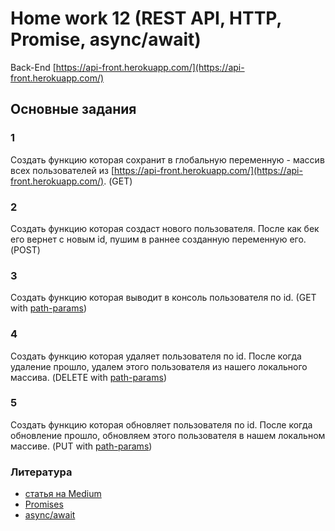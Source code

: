 # Home work 12 (REST API, HTTP, Promise, async/await)

Back-End [https://api-front.herokuapp.com/](https://api-front.herokuapp.com/)

## Основные задания
### 1
Создать функцию которая сохранит в глобальную переменную - массив всех пользователей из [https://api-front.herokuapp.com/](https://api-front.herokuapp.com/).
(GET)

### 2
Создать функцию которая создаст нового пользователя. После как бек его вернет с новым id, пушим в раннее созданную переменную его.
(POST)

### 3
Создать функцию которая выводит в консоль пользователя по id.
(GET with [path-params](https://fastapi.tiangolo.com/tutorial/path-params/))

### 4
Создать функцию которая удаляет пользователя по id. После когда удаление прошло, удалем этого пользователя из нашего локального массива.
(DELETE with [path-params](https://fastapi.tiangolo.com/tutorial/path-params/))

### 5
Создать функцию которая обновляет пользователя по id. После когда обновление прошло, обновляем этого пользователя в нашем локальном массиве.
(PUT with [path-params](https://fastapi.tiangolo.com/tutorial/path-params/))

### Литература
* [статья на Medium](https://medium.com/@stasonmars/%D0%BF%D1%80%D0%BE%D0%BC%D0%B8%D1%81%D1%8B-%D0%B2-javascript-%D0%B4%D0%BB%D1%8F-%D1%87%D0%B0%D0%B8%CC%86%D0%BD%D0%B8%D0%BA%D0%BE%D0%B2-60bbef963541)
* [Promises](https://learn.javascript.ru/promise-basics)
* [async/await](https://learn.javascript.ru/async-await)
